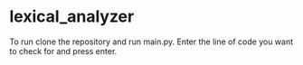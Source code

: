# lexical_analyzer

To run clone the repository and run main.py. Enter the line of code you want to check for and press enter. 
